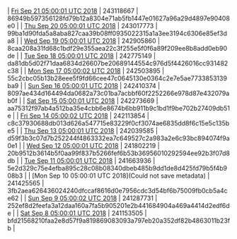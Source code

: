 | [Fri Sep 21 05:00:01 UTC 2018]() | 243118667 | 86949b597356128fd79b12a8304e71ab5fb1447e01627a96a29d4897e90408e0 | 
| [Thu Sep 20 05:00:01 UTC 2018](https://transfer.sh/f80hI/dashninja-dbdump-20180920070001.tar.bz2) | 243017773 | 99ba1d90fda5a8aba827caa39b08ff0935022315a1a3ee3194c6306e85ef3da8 | 
| [Wed Sep 19 05:00:01 UTC 2018](https://transfer.sh/xJ1mY/dashninja-dbdump-20180919070001.tar.bz2) | 242905860 | 8caa208a31fd68c1bdf29e355aea22c3f255e5f0f6a89f209ee8b8add0eb90de | 
| [Tue Sep 18 05:00:01 UTC 2018](https://transfer.sh/c4IXi/dashninja-dbdump-20180918070001.tar.bz2) | 242775149 | da81db5d02f71daa6834d26607be20689144554c976d5f4426016cc931482c38 | 
| [Mon Sep 17 05:00:02 UTC 2018](https://transfer.sh/BlFmc/dashninja-dbdump-20180917070002.tar.bz2) | 242503895 | 55c2cbc05b13b28eee5f9fd66cee47c0645130e0364c2e7e5ae7733853139ba9 | 
| [Sun Sep 16 05:00:01 UTC 2018](https://transfer.sh/5be9H/dashninja-dbdump-20180916070001.tar.bz2) | 242410374 | 8097ae434d164494da0682a73c01ba7acbbf60f2252266e978d87e432079ab0f | 
| [Sat Sep 15 05:00:01 UTC 2018](https://transfer.sh/tEbP5/dashninja-dbdump-20180915070001.tar.bz2) | 242273669 | aa75312f97ab4a512ba35e4cbb6e8674b6bb911b9c1bd1f9be702b27409db51e | 
| [Fri Sep 14 05:00:02 UTC 2018](https://transfer.sh/MoXq9/dashninja-dbdump-20180914070002.tar.bz2) | 242113854 | c8c37930688db013d626a547715e83229f0cf3074ae6835dd8f6c15e5c135be5 | 
| [Thu Sep 13 05:00:01 UTC 2018](https://transfer.sh/y1wnj/dashninja-dbdump-20180913070001.tar.bz2) | 242039585 | d59f3b3c07d7b252244f4863332ea7c649527c2a983a2e6c93bc894074f9a0e1 | 
| [Wed Sep 12 05:00:01 UTC 2018](https://transfer.sh/Ljn4h/dashninja-dbdump-20180912070001.tar.bz2) | 241802219 | 20b9512b3614b5f0aa99f837b5266fef6b53b36956010292594ee92b3f07d8db | 
| [Tue Sep 11 05:00:01 UTC 2018](https://transfer.sh/fF2Ls/dashninja-dbdump-20180911070001.tar.bz2) | 241663936 | 5e2d329c75e4efba895c28c08b08340dbeb485b9dd1de8d425fd79b5f4b908b3 | 
| [Mon Sep 10 05:00:01 UTC 2018](Could not save metadata) | 241425565 | 3fb2aea626436024240dfccaf8616d0e7956cdc3d54bf6b75009fb0cb5a4ce62 | 
| [Sun Sep  9 05:00:02 UTC 2018](https://transfer.sh/bOTRd/dashninja-dbdump-20180909070002.tar.bz2) | 241287731 | 252ef8d2feefa3a12daa160a7fa5b905201e2b441684904a469a4414d2edf6de | 
| [Sat Sep  8 05:00:01 UTC 2018](https://transfer.sh/k5IiO/dashninja-dbdump-20180908070001.tar.bz2) | 241153505 | bfd21568210faa2e8d57f9a819869083093a797eb20a352df82b4863011b23fb | 
